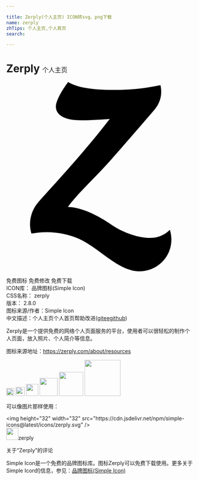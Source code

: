 ```yaml
---

title: Zerply(个人主页) ICON转svg、png下载
name: zerply
zhTips: 个人主页,个人首页
search: 

---
```


# Zerply  <small style="font-size: 60%;font-weight: 100">个人主页</small>

<div id="svg" class="svg-wrap">
<svg role="img" viewBox="0 0 24 24" xmlns="http://www.w3.org/2000/svg"><title>Zerply icon</title><path d="M20.779 18.746c-.747.714-1.562 1.017-2.543 1.017-1.32 0-3.322-.61-4.846-1.66-1.629-1.119-3.765-2.237-5.562-2.271 1.323-1.798 3.39-3.628 5.322-5.798.713-.78 4.983-5.7 5.73-6.586.54-.645.813-1.424.813-2.205 0-.3-.033-.585-.101-.855-2.035.405-3.561.601-6.001.601-2.677.015-4.607-.314-5.73-.989-.78 1.018-1.56 2.373-1.56 3.12 0 .948.918 1.728 3.189 1.728.746 0 1.965-.034 3.66-.169-3.492 4.5-6.949 8.16-9.016 10.47-.713.781-1.121 1.83-1.121 2.881 0 .405.075.81.18 1.185.645-.104 1.291-.179 1.965-.179 1.395 0 2.79.299 4.081.839C11.805 21.014 14.205 24 16.921 24c2.204 0 4.065-1.741 4.065-4.036 0-.404-.061-.825-.195-1.229l-.012.011z"/></svg>
</div>
<detail full-name='zerply'></detail>

<div class="detail-page">
<p>
<span><span class="badge-success badge">免费图标</span> <span class="badge-success badge">免费修改</span>  <span class="badge-success badge">免费下载</span> </span>
<br/>
<span>
ICON库：
<span class="badge-secondary badge">品牌图标(Simple Icon)</span> 
</span>
<br/>
<span>
CSS名称：
<span class="badge-secondary badge">zerply</span> 
</span>

<br/>
<span>
版本：
<span class="badge-secondary badge">2.8.0</span> 
</span>
<br/>
<span>图标来源/作者：<span class="badge-light badge">Simple Icon</span></span> 
<br/>
<span class="zh-detail">中文描述：<span class="badge-primary badge">个人主页</span><span class="badge-primary badge">个人首页</span><span class="help-link"><span>帮助改进</span>(<a href="https://gitee.com/liuwave/icon-helper/edit/master/json/brands/zerply.json" target="_blank" rel="noopener noreferrer">gitee</a><a href="https://github.com/liuwave/icon-helper/edit/master/json/brands/zerply.json" target="_blank" rel="noopener noreferrer">github</a></span>)</span><br/>
</p>
</div><div class="description description alert alert-light"><p>Zerply是一个提供免费的网络个人页面服务的平台，使用者可以很轻松的制作个人页面，放入照片、个人简介等信息。</p><p>图标来源地址：<a href="https://zerply.com/about/resources" target="_blank" rel="noopener noreferrer">https://zerply.com/about/resources</a></p></div>
<div class="alert alert-dark">
<img height="21" width="21" src="https://cdn.jsdelivr.net/npm/simple-icons@latest/icons/zerply.svg" />
<img height="24" width="24" src="https://cdn.jsdelivr.net/npm/simple-icons@latest/icons/zerply.svg" />
<img height="32" width="32" src="https://cdn.jsdelivr.net/npm/simple-icons@latest/icons/zerply.svg" />
<img height="48" width="48" src="https://cdn.jsdelivr.net/npm/simple-icons@latest/icons/zerply.svg" />
<img height="64" width="64" src="https://cdn.jsdelivr.net/npm/simple-icons@latest/icons/zerply.svg" />
<img height="96" width="96" src="https://cdn.jsdelivr.net/npm/simple-icons@latest/icons/zerply.svg" />

</div>
<div>
  <p>可以像图片那样使用：    
  </p>
  <div class="alert alert-primary" style="font-size: 14px">
    &lt;img height="32" width="32" src="https://cdn.jsdelivr.net/npm/simple-icons@latest/icons/zerply.svg" /&gt;
    <copy-btn content='<img height="32" width="32" src="https://cdn.jsdelivr.net/npm/simple-icons@latest/icons/zerply.svg" />'></copy-btn>
  </div>
  <div class="alert alert-secondary">
    <img height="32" width="32" src="https://cdn.jsdelivr.net/npm/simple-icons@latest/icons/zerply.svg" />zerply
    <copy-btn content="zerply" btn-title="复制图标名称"></copy-btn>
  </div>
</div>

<Vssue title="关于“Zerply”的评论" >关于“Zerply”的评论</Vssue>


<div><p>Simple Icon是一个免费的品牌图标库。图标Zerply可以免费下载使用。更多关于  Simple Icon的信息，参见：<a target="_blank" href="https://iconhelper.cn/brands.html">品牌图标(Simple Icon)</a>
</p></div>
